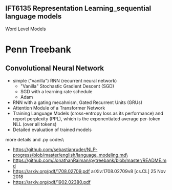 ## IFT6135 Representation Learning_sequential language models
Word Level Models
  # Penn Treebank
Convolutional Neural Network
----------------------------
  - simple ("vanilla") RNN (recurrent neural network)
      - "Vanilla" Stochastic Gradient Descent (SGD)
      - SGD with a learning rate schedule
      - Adam
  - RNN with a gating mecahnism, Gated Recurrent Units (GRUs)
  - Attention Module of a Transformer Network
  - Training Language Models (cross-entropy loss as its performance) and report perplexity (PPL), which is
the exponentiated average per-token NLL (over all tokens)
  - Detailed evaluation of trained models
  
more details and .py codes\
  - https://github.com/sebastianruder/NLP-progress/blob/master/english/language_modeling.md\
  - https://github.com/JonathanRaiman/pytreebank/blob/master/README.md
  - https://arxiv.org/pdf/1708.02709.pdf         arXiv:1708.02709v8 [cs.CL] 25 Nov 2018
  - https://arxiv.org/pdf/1902.02380.pdf         
